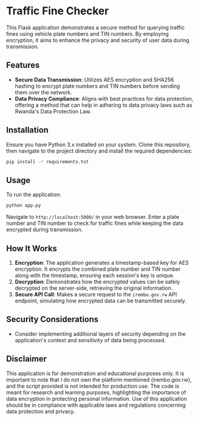 # Traffic Fine Checker

This Flask application demonstrates a secure method for querying traffic fines using vehicle plate numbers and TIN numbers. By employing encryption, it aims to enhance the privacy and security of user data during transmission.

## Features

- **Secure Data Transmission**: Utilizes AES encryption and SHA256 hashing to encrypt plate numbers and TIN numbers before sending them over the network.
- **Data Privacy Compliance**: Aligns with best practices for data protection, offering a method that can help in adhering to data privacy laws such as Rwanda's Data Protection Law.


## Installation

Ensure you have Python 3.x installed on your system. Clone this repository, then navigate to the project directory and install the required dependencies:

```bash
pip install -r requirements.txt
```

## Usage

To run the application:

```bash
python app.py
```

Navigate to `http://localhost:5000/` in your web browser. Enter a plate number and TIN number to check for traffic fines while keeping the data encrypted during transmission.

## How It Works

1. **Encryption**: The application generates a timestamp-based key for AES encryption. It encrypts the combined plate number and TIN number along with the timestamp, ensuring each session's key is unique.
2. **Decryption**: Demonstrates how the encrypted values can be safely decrypted on the server-side, retrieving the original information.
3. **Secure API Call**: Makes a secure request to the `irembo.gov.rw` API endpoint, simulating how encrypted data can be transmitted securely.

## Security Considerations
- Consider implementing additional layers of security depending on the application's context and sensitivity of data being processed.


## Disclaimer

This application is for demonstration and educational purposes only. It is important to note that I do not own the platform mentioned (irembo.gov.rw), and the script provided is not intended for production use. The code is meant for research and learning purposes, highlighting the importance of data encryption in protecting personal information. Use of this application should be in compliance with applicable laws and regulations concerning data protection and privacy.
